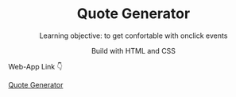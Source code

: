 <h1 align="center">Quote Generator</h1>

<p align="center">Learning objective: to get confortable with onclick events</p>
<p align="center"> Build with HTML and CSS</p>
<p>Web-App Link 👇 </p> 
<a href="https://dunyanong.github.io/Quote-Generator/">Quote Generator</a>
